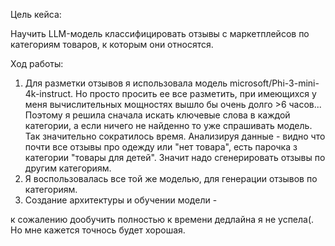 Цель кейса:

Научить LLM-модель классифицировать отзывы с маркетплейсов по категориям товаров, к которым они относятся.

Ход работы:
1) Для разметки отзывов я использовала модель microsoft/Phi-3-mini-4k-instruct. Но просто просить ее все разметить, при имеющихся у меня вычислительных мощностях вышло бы очень долго >6 часов... Поэтому я решила сначала искать ключевые слова в каждой категории, а если ничего не найденно то уже спрашивать модель. Так значительно сократилось время. Анализируя данные - видно что почти все отзывы про одежду или "нет товара", есть парочка з категории "товары для детей". 
Значит надо сгенерировать отзывы по другим категориям.
2) Я воспользовалась все той же моделью, для генерации отзывов по категориям.
3) Создание архитектуры и обучении модели - 

к сожалению дообучить полностью к времени дедлайна я не успела(. Но мне кажется точнось будет хорошая.
